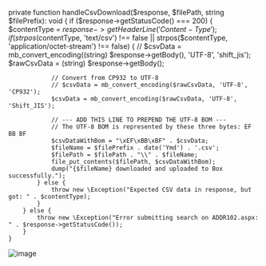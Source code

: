    private function handleCsvDownload($response, $filePath, string $filePrefix): void
    {
        if ($response->getStatusCode() === 200) {
            $contentType = $response->getHeaderLine('Content-Type');
            if (strpos($contentType, 'text/csv') !== false || strpos($contentType, 'application/octet-stream') !== false) {
                // $csvData = mb_convert_encoding((string) $response->getBody(), 'UTF-8', 'shift_jis');
                $rawCsvData = (string) $response->getBody();

                // Convert from CP932 to UTF-8
                // $csvData = mb_convert_encoding($rawCsvData, 'UTF-8', 'CP932');
                $csvData = mb_convert_encoding($rawCsvData, 'UTF-8', 'Shift_JIS');

                // --- ADD THIS LINE TO PREPEND THE UTF-8 BOM ---
                // The UTF-8 BOM is represented by these three bytes: EF BB BF
                $csvDataWithBom = "\xEF\xBB\xBF" . $csvData;
                $fileName = $filePrefix . date('Ymd') . '.csv';
                $filePath = $filePath . "\\" . $fileName;
                file_put_contents($filePath, $csvDataWithBom);
                dump("{$fileName} downloaded and uploaded to Box successfully.");
            } else {
                throw new \Exception("Expected CSV data in response, but got: " . $contentType);
            }
        } else {
            throw new \Exception("Error submitting search on ADDR102.aspx: " . $response->getStatusCode());
        }
    }

![image](https://github.com/user-attachments/assets/fff32f8a-c8e7-44db-8ae3-3f25e6f05b2d)


